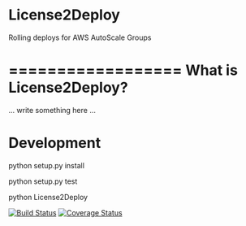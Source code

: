 # License2Deploy

Rolling deploys for AWS AutoScale Groups

==================
What is License2Deploy?
==================

... write something here ...

Development
============

python setup.py install

python setup.py test

python License2Deploy 


[![Build Status](https://travis-ci.org/dandb/License2Deploy.svg)](https://travis-ci.org/dandb/License2Deploy)
[![Coverage Status](https://coveralls.io/repos/dandb/License2Deploy/badge.svg?branch=master&service=github)](https://coveralls.io/github/dandb/License2Deploy?branch=master)
